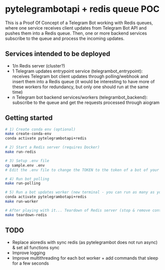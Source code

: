 # pytelegrambotapi + redis queue POC

This is a Proof Of Concept of a Telegram Bot working with Redis queues,
where one service receives client updates from Telegram Bot API and pushes them into a Redis queue.
Then, one or more backend services subscribe to the queue and process the incoming updates.

## Services intended to be deployed

- 1/n Redis server (cluster?)
- 1 Telegram updates entrypoint service (telegrambot_entrypoint): receives Telegram bot client updates through polling/webhook and insert them into a Redis queue (it would be interesting to have more of these workers for redundancy, but only one should run at the same time)
- n Telegram bot backend services/workers (telegrambot_backend): subscribe to the queue and get the requests processed through aiogram

## Getting started

```bash
# 1) Create conda env (optional)
make create-conda-env
conda activate pytelegrambotapi+redis

# 2) Start a Redis server (requires Docker)
make run-redis

# 3) Setup .env file
cp sample.env .env
# Edit the .env file to change the TOKEN to the token of a bot of your own

# 4) Run bot polling
make run-polling

# 5) Run a bot updates worker (new terminal - you can run as many as you want!)
conda activate pytelegrambotapi+redis
make run-worker

# After playing with it... Teardown of Redis server (stop & remove container)
make teardown-redis
```

## TODO

- Replace aioredis with sync redis (as pytelegrambot does not run async) & set all functions sync
- Improve logging
- Improve multithreading for each bot worker + add commands that sleep for a few seconds
